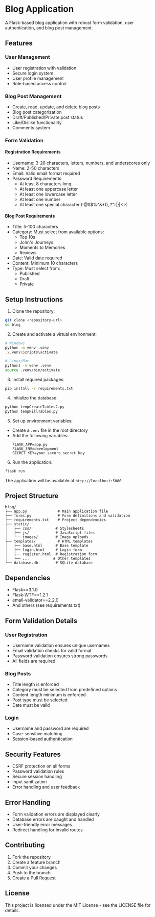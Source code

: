 # Blog Application

A Flask-based blog application with robust form validation, user authentication, and blog post management.

## Features

### User Management
- User registration with validation
- Secure login system
- User profile management
- Role-based access control

### Blog Post Management
- Create, read, update, and delete blog posts
- Blog post categorization
- Draft/Published/Private post status
- Like/Dislike functionality
- Comments system

### Form Validation

#### Registration Requirements
- Username: 3-20 characters, letters, numbers, and underscores only
- Name: 2-50 characters
- Email: Valid email format required
- Password Requirements:
  - At least 8 characters long
  - At least one uppercase letter
  - At least one lowercase letter
  - At least one number
  - At least one special character (!@#$%^&*(),.?":{}|<>)

#### Blog Post Requirements
- Title: 5-100 characters
- Category: Must select from available options:
  - Top 10s
  - John's Journeys
  - Moments to Memories
  - Reviews
- Date: Valid date required
- Content: Minimum 10 characters
- Type: Must select from:
  - Published
  - Draft
  - Private

## Setup Instructions

1. Clone the repository:
```bash
git clone <repository-url>
cd blog
```

2. Create and activate a virtual environment:
```bash
# Windows
python -m venv .venv
.\.venv\Scripts\activate

# Linux/Mac
python3 -m venv .venv
source .venv/bin/activate
```

3. Install required packages:
```bash
pip install -r requirements.txt
```

4. Initialize the database:
```bash
python tempCreateTables2.py
python tempFillTables.py
```

5. Set up environment variables:
- Create a `.env` file in the root directory
- Add the following variables:
  ```
  FLASK_APP=app.py
  FLASK_ENV=development
  SECRET_KEY=your_secure_secret_key
  ```

6. Run the application:
```bash
flask run
```

The application will be available at `http://localhost:5000`

## Project Structure

```
blog/
├── app.py              # Main application file
├── forms.py            # Form definitions and validation
├── requirements.txt    # Project dependencies
├── static/            
│   ├── css/           # Stylesheets
│   ├── js/            # JavaScript files
│   └── images/        # Image uploads
├── templates/          # HTML templates
│   ├── base.html      # Base template
│   ├── login.html     # Login form
│   ├── register.html  # Registration form
│   └── ...           # Other templates
└── database.db        # SQLite database
```

## Dependencies

- Flask==3.1.0
- Flask-WTF==1.2.1
- email-validator==2.2.0
- And others (see requirements.txt)

## Form Validation Details

### User Registration
- Username validation ensures unique usernames
- Email validation checks for valid format
- Password validation ensures strong passwords
- All fields are required

### Blog Posts
- Title length is enforced
- Category must be selected from predefined options
- Content length minimum is enforced
- Post type must be selected
- Date must be valid

### Login
- Username and password are required
- Case-sensitive matching
- Session-based authentication

## Security Features

- CSRF protection on all forms
- Password validation rules
- Secure session handling
- Input sanitization
- Error handling and user feedback

## Error Handling

- Form validation errors are displayed clearly
- Database errors are caught and handled
- User-friendly error messages
- Redirect handling for invalid routes

## Contributing

1. Fork the repository
2. Create a feature branch
3. Commit your changes
4. Push to the branch
5. Create a Pull Request

## License

This project is licensed under the MIT License - see the LICENSE file for details. 